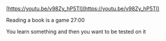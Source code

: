 [https://youtu.be/v98Zy_hP5TI](https://youtu.be/v98Zy_hP5TI)  
  
Reading a book is a game 27:00  
  
You learn something and then you want to be tested on it

